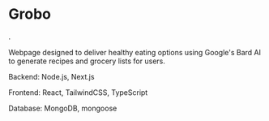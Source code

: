 # Grobo
.

Webpage designed to deliver healthy eating options using Google's Bard AI to generate recipes and grocery lists for users.

Backend: Node.js, Next.js

Frontend: React, TailwindCSS, TypeScript

Database: MongoDB, mongoose
